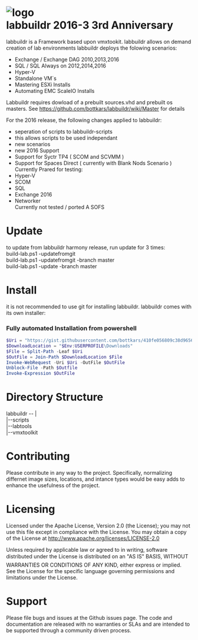 
![logo](https://cloud.githubusercontent.com/assets/8255007/17669992/3d3a18ba-6310-11e6-829a-2d8fc7995712.jpg)  
labbuildr 2016-3 3rd Anniversary   
=======

labbuildr is a Framework based upon vmxtookit.
labbuildr allows on demand creation of lab environments
labbuildr deploys the folowing scenarios:
  - Exchange / Exchange DAG 2010,2013,2016
  - SQL / SQL Always on 2012,2014,2016
  - Hyper-V
  - Standalone VM´s
  - Mastering ESXi Installs
  - Automating EMC ScaleIO Installs
 

  
Labbuildr requires dowload of a prebuilt sources.vhd and prebuilt os masters.
See https://github.com/bottkars/labbuildr/wiki/Master for details

For the 2016 release, the following changes applied to labbuildr:

- seperation of scripts to labbuildr-scripts
- this allows scripts to be used independant  
- new scenarios
- new 2016 Support
- Support for Syctr TP4 ( SCOM and SCVMM )
- Support for Spaces Direct ( currently with Blank Nods Scenario )
Currently Prared for testing:
- Hyper-V
- SCOM
- SQL
- Exchange 2016
- Networker   
Currently not tested / ported
A SOFS   

Update    
========
to update from labbuildr harmony release, run update for 3 times:   
build-lab.ps1 -updatefromgit   
build-lab.ps1 -updatefromgit -branch master      
build-lab.ps1 -update -branch master   


Install    
=========

it is not recommended to use git for installing labbuildr.
labbuildr comes with its own installer:

### Fully automated Installation from powershell
````Powershell
$Uri = "https://gist.githubusercontent.com/bottkars/410fe056809c38d96562/raw/install-labbuildr.ps1"
$DownloadLocation = "$Env:USERPROFILE\Downloads"
$File = Split-Path -Leaf $Uri
$OutFile = Join-Path $DownloadLocation $File
Invoke-WebRequest -Uri $Uri -OutFile $OutFile
Unblock-File -Path $Outfile
Invoke-Expression $OutFile
````


Directory Structure   
=========

labbuildr --  |    
              |--scripts    
              |--labtools    
              |--vmxtoolkit    
                




Contributing   
==========
Please contribute in any way to the project. Specifically, normalizing differnet image sizes, locations, and intance types would be easy adds to enhance the usefulness of the project.

Licensing   
==========
Licensed under the Apache License, Version 2.0 (the License); you may not use this file except in compliance with the License. You may obtain a copy of the License at http://www.apache.org/licenses/LICENSE-2.0

Unless required by applicable law or agreed to in writing, software distributed under the License is distributed on an "AS IS" BASIS, WITHOUT WARRANTIES OR CONDITIONS OF ANY KIND, either express or implied. See the License for the specific language governing permissions and limitations under the License.

Support   
==========
Please file bugs and issues at the Github issues page. The code and documentation are released with no warranties or SLAs and are intended to be supported through a community driven process.


